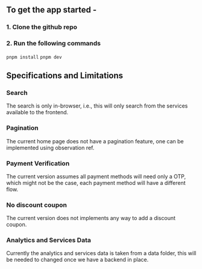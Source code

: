 ## To get the app started - 

### 1. Clone the github repo

### 2. Run the following commands

`pnpm install`
`pnpm dev`

## Specifications and Limitations

### Search
The search is only in-browser, i.e., this will only search from the services available to the frontend.

### Pagination
The current home page does not have a pagination feature, one can be implemented using observation ref.

### Payment Verification
The current version assumes all payment methods will need only a OTP, which might not be the case, each payment method will have a different flow.

### No discount coupon
The current version does not implements any way to add a discount coupon.

### Analytics and Services Data
Currently the analytics and services data is taken from a data folder, this will be needed to changed once we have a backend in place.


